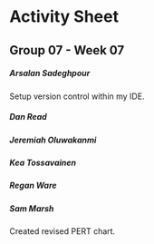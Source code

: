 # Activity Sheet

## Group 07 - Week 07

##### Arsalan Sadeghpour

Setup version control within my IDE.

##### Dan Read

##### Jeremiah Oluwakanmi

##### Kea Tossavainen

##### Regan Ware

##### Sam Marsh

Created revised PERT chart.
